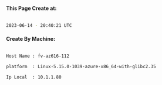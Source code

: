 
   
#### This Page Create at:

```bash

2023-06-14 - 20:40:21 UTC

```

#### Create By Machine:

```bash

Host Name : fv-az616-112

platform  : Linux-5.15.0-1039-azure-x86_64-with-glibc2.35

Ip Local  : 10.1.1.80

```

